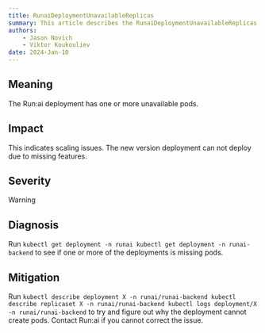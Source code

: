 ```yaml
---
title: RunaiDeploymentUnavailableReplicas 
summary: This article describes the RunaiDeploymentUnavailableReplicas alert.
authors:
    - Jason Novich
    - Viktor Koukouliev
date: 2024-Jan-10
---
```


## Meaning

The Run:ai deployment has one or more unavailable pods.

## Impact

This indicates scaling issues. The new version deployment can not deploy due to missing features.

## Severity

Warning

## Diagnosis

Run `kubectl get deployment -n runai kubectl get deployment -n runai-backend` to see if one or more of the deployments is missing pods.

## Mitigation

Run `kubectl describe deployment X -n runai/runai-backend kubectl describe replicaset X -n runai/runai-backend kubectl logs deployment/X -n runai/runai-backend` to try and figure out why the deployment cannot create pods. Contact Run:ai if you cannot correct the issue.
